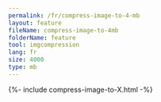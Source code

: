 ```yaml
---
permalink: /fr/compress-image-to-4-mb
layout: feature
fileName: compress-image-to-4mb
folderName: feature
tool: imgcompression
lang: fr
size: 4000
type: mb
---
```


{%- include compress-image-to-X.html -%}
